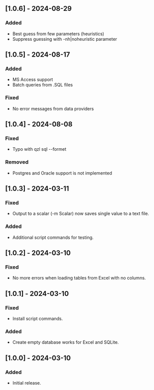 ## [1.0.6] - 2024-08-29
### Added
- Best guess from few parameters (heuristics) 
- Suppress guessing with -nh|noheuristic parameter

## [1.0.5] - 2024-08-17
### Added
- MS Access support
- Batch queries from .SQL files

### Fixed
- No error messages from data providers

## [1.0.4] - 2024-08-08
### Fixed
- Typo with qzl sql --formet 

### Removed
- Postgres and Oracle support is not implemented

## [1.0.3] - 2024-03-11
### Fixed
- Output to a scalar (-m Scalar) now saves single value to a text file.

### Added
- Additional script commands for testing.

## [1.0.2] - 2024-03-10
### Fixed
- No more errors when loading tables from Excel with no columns.

## [1.0.1] - 2024-03-10
### Fixed
- Install script commands.

### Added
- Create empty database works for Excel and SQLite.

## [1.0.0] - 2024-03-10
### Added
- Initial release.